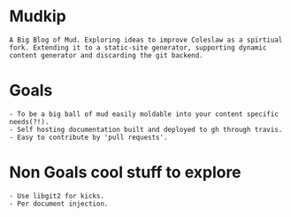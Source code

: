 # Mudkip

    A Big Blog of Mud. Exploring ideas to improve Coleslaw as a spirtiual fork. Extending it to a static-site generator, supporting dynamic content generator and discarding the git backend.

# Goals

    - To be a big ball of mud easily moldable into your content specific needs(?!).
    - Self hosting documentation built and deployed to gh through travis.
    - Easy to contribute by 'pull requests'.

# Non Goals cool stuff to explore

    - Use libgit2 for kicks.
    - Per document injection.
